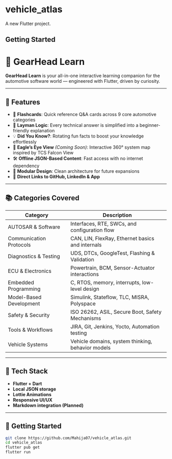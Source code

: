 # vehicle_atlas

A new Flutter project.

## Getting Started

# 🚗 GearHead Learn

**GearHead Learn** is your all-in-one interactive learning companion for the automotive software world — engineered with Flutter, driven by curiosity.

---

## 📱 Features

- 🧠 **Flashcards**: Quick reference Q&A cards across 9 core automotive categories
- 💬 **Layman Logic**: Every technical answer is simplified into a beginner-friendly explanation
- 💡 **Did You Know?**: Rotating fun facts to boost your knowledge effortlessly
- 🦅 **Eagle’s Eye View** *(Coming Soon)*: Interactive 360° system map inspired by TCS Falcon View
- 🛠️ **Offline JSON-Based Content**: Fast access with no internet dependency
- 🧩 **Modular Design**: Clean architecture for future expansions
- 🔗 **Direct Links to GitHub, LinkedIn & App**

---

## 📚 Categories Covered

| Category                  | Description                                         |
|--------------------------|-----------------------------------------------------|
| AUTOSAR & Software       | Interfaces, RTE, SWCs, and configuration flow       |
| Communication Protocols  | CAN, LIN, FlexRay, Ethernet basics and internals    |
| Diagnostics & Testing    | UDS, DTCs, GoogleTest, Flashing & Validation        |
| ECU & Electronics        | Powertrain, BCM, Sensor-Actuator interactions       |
| Embedded Programming     | C, RTOS, memory, interrupts, low-level design       |
| Model-Based Development  | Simulink, Stateflow, TLC, MISRA, Polyspace          |
| Safety & Security        | ISO 26262, ASIL, Secure Boot, Safety Mechanisms     |
| Tools & Workflows        | JIRA, Git, Jenkins, Yocto, Automation testing       |
| Vehicle Systems          | Vehicle domains, system thinking, behavior models   |

---

## 🔧 Tech Stack

- **Flutter + Dart**
- **Local JSON storage**
- **Lottie Animations**
- **Responsive UI/UX**
- **Markdown integration (Planned)**

---

## 🚀 Getting Started

```bash
git clone https://github.com/Mahija07/vehicle_atlas.git
cd vehicle_atlas
flutter pub get
flutter run
